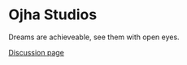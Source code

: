 # Ojha Studios
Dreams are achieveable, see them with open eyes.

[Discussion page](https://github.com/orgs/Ojha-Studios/discussions)

